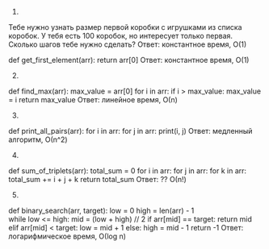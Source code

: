 1)
Тебе нужно узнать размер первой коробки с игрушками из списка коробок. У тебя есть 100 коробок, но интересует только первая. Сколько шагов тебе нужно сделать?
Ответ: константное время, О(1)

def get_first_element(arr):
  return arr[0]
Ответ: константное время, О(1)

2)
def find_max(arr):
  max_value = arr[0]
  for i in arr:
    if i > max_value:
      max_value = i
  return max_value
Ответ: линейное время, О(n)

3)
def print_all_pairs(arr):
  for i in arr:
    for j in arr:
      print(i, j)
Ответ: медленный алгоритм, О(n^2)

4)
def sum_of_triplets(arr):
  total_sum = 0
  for i in arr:
    for j in arr:
      for k in arr:
        total_sum += i + j + k
  return total_sum
Ответ: ?? О(n!)

5)
def binary_search(arr, target):
  low = 0
  high = len(arr) - 1       
  while low <= high:
    mid = (low + high) // 2
    if arr[mid] == target:
      return mid
    elif arr[mid] < target:
      low = mid + 1
    else:
      high = mid - 1
  return -1
Ответ: логарифмическое время, О(log n)

